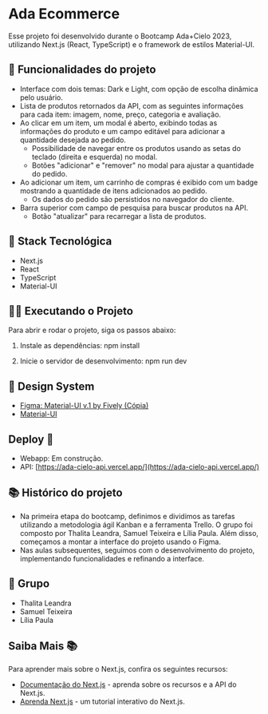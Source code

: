 # Ada Ecommerce

Esse projeto foi desenvolvido durante o Bootcamp Ada+Cielo 2023, utilizando Next.js (React, TypeScript) e o framework de estilos Material-UI.

## 🔨 Funcionalidades do projeto
- Interface com dois temas: Dark e Light, com opção de escolha dinâmica pelo usuário.
- Lista de produtos retornados da API, com as seguintes informações para cada item: imagem, nome, preço, categoria e avaliação.
- Ao clicar em um item, um modal é aberto, exibindo todas as informações do produto e um campo editável para adicionar a quantidade desejada ao pedido.
  - Possibilidade de navegar entre os produtos usando as setas do teclado (direita e esquerda) no modal.
  - Botões "adicionar" e "remover" no modal para ajustar a quantidade do pedido.
- Ao adicionar um item, um carrinho de compras é exibido com um badge mostrando a quantidade de itens adicionados ao pedido.
  - Os dados do pedido são persistidos no navegador do cliente.
- Barra superior com campo de pesquisa para buscar produtos na API.
  - Botão "atualizar" para recarregar a lista de produtos.

## 🧰 Stack Tecnológica
- Next.js
- React
- TypeScript
- Material-UI

## 🏃‍♀️ Executando o Projeto
Para abrir e rodar o projeto, siga os passos abaixo:

1. Instale as dependências:
npm install 

2. Inicie o servidor de desenvolvimento:
npm run dev

## 🎨 Design System
- [Figma: Material-UI v.1 by Fively (Cópia)](https://www.figma.com/file/iJsu1HirhuyuEMvTLIE4xI/Material-UI-v.1-by-Fively-(Copy)?type=design&node-id=0-1&mode=design)
- [Material-UI](https://mui.com/)

## Deploy 🚀

- Webapp: Em construção.
- API: [https://ada-cielo-api.vercel.app/](https://ada-cielo-api.vercel.app/)

## 📚 Histórico do projeto
- Na primeira etapa do bootcamp, definimos e dividimos as tarefas utilizando a metodologia ágil Kanban e a ferramenta Trello. O grupo foi composto por Thalita Leandra, Samuel Teixeira e Lília Paula. Além disso, começamos a montar a interface do projeto usando o Figma.
- Nas aulas subsequentes, seguimos com o desenvolvimento do projeto, implementando funcionalidades e refinando a interface.

## 👥 Grupo
- Thalita Leandra
- Samuel Teixeira
- Lília Paula

## Saiba Mais 📚

Para aprender mais sobre o Next.js, confira os seguintes recursos:

- [Documentação do Next.js](https://nextjs.org/docs) - aprenda sobre os recursos e a API do Next.js.
- [Aprenda Next.js](https://nextjs.org/learn) - um tutorial interativo do Next.js.
